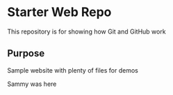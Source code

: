 # Starter Web Repo

This repository is for showing how Git and GitHub work

## Purpose

Sample website with plenty of files for demos

Sammy was here